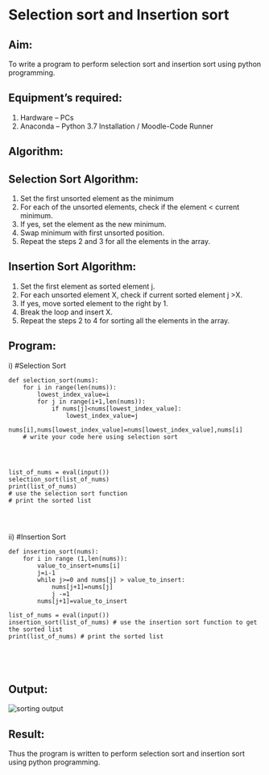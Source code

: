 # Selection sort and Insertion sort
## Aim:
To write a program to perform selection sort and insertion sort using python programming.
## Equipment’s required:
1.	Hardware – PCs
2.	Anaconda – Python 3.7 Installation / Moodle-Code Runner
## Algorithm:
## Selection Sort Algorithm:
1.	Set the first unsorted element as the minimum
2.	For each of the unsorted elements, check if the element < current minimum.
3.	If yes, set the element as the new minimum.
4.	Swap minimum with first unsorted position.
5.	Repeat the steps 2 and 3 for all the elements in the array.
## Insertion Sort Algorithm:
1.	Set the first element as sorted element j.
2.	For each unsorted element X, check if current sorted element j >X.
3.	If yes, move sorted element to the right by 1.
4.	Break the loop and insert X.
5.	Repeat the steps 2 to 4 for sorting all the elements in the array.
## Program:
i)	#Selection Sort
```
def selection_sort(nums):
    for i in range(len(nums)):
        lowest_index_value=i
        for j in range(i+1,len(nums)):
            if nums[j]<nums[lowest_index_value]:
                lowest_index_value=j
        nums[i],nums[lowest_index_value]=nums[lowest_index_value],nums[i]        
    # write your code here using selection sort
    
    
    
    
list_of_nums = eval(input())
selection_sort(list_of_nums)
print(list_of_nums)
# use the selection sort function
# print the sorted list




```
ii)	#Insertion Sort
```
def insertion_sort(nums):
    for i in range (1,len(nums)):
        value_to_insert=nums[i]
        j=i-1
        while j>=0 and nums[j] > value_to_insert:
            nums[j+1]=nums[j]
            j -=1
        nums[j+1]=value_to_insert
    
list_of_nums = eval(input())
insertion_sort(list_of_nums) # use the insertion sort function to get the sorted list
print(list_of_nums) # print the sorted list





```

## Output:
![sorting output](https://user-images.githubusercontent.com/94219798/150627909-e424b13b-18fa-41b3-8b87-a47374d009c9.JPG)


## Result:
Thus the program is written to perform selection sort and insertion sort using python programming.
